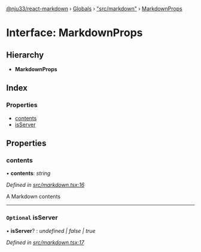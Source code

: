 [@nju33/react-markdown](../README.md) › [Globals](../globals.md) › ["src/markdown"](../modules/_src_markdown_.md) › [MarkdownProps](_src_markdown_.markdownprops.md)

# Interface: MarkdownProps

## Hierarchy

* **MarkdownProps**

## Index

### Properties

* [contents](_src_markdown_.markdownprops.md#contents)
* [isServer](_src_markdown_.markdownprops.md#optional-isserver)

## Properties

###  contents

• **contents**: *string*

*Defined in [src/markdown.tsx:16](https://github.com/nju33/react-markdown/blob/6bc1522/src/markdown.tsx#L16)*

A Markdown contents

___

### `Optional` isServer

• **isServer**? : *undefined | false | true*

*Defined in [src/markdown.tsx:17](https://github.com/nju33/react-markdown/blob/6bc1522/src/markdown.tsx#L17)*
